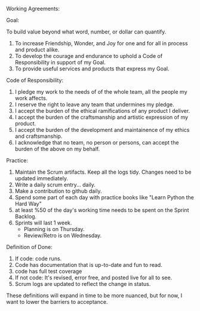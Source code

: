 Working Agreements:


Goal:

To build value beyond what word, number, or dollar can quantify.
1. To increase Friendship, Wonder, and Joy for one and for all in process and product alike.
2. To develop the courage and endurance to uphold a Code of Responsibility in support of my Goal.
3. To provide useful services and products that express my Goal.

Code of Responsibility:

1. I pledge my work to the needs of of the whole team, all the people my work affects.
2. I reserve the right to leave any team that undermines my pledge.
3. I accept the burden of the ethical ramifications of any product I deliver.
4. I accept the burden of the craftsmanship and artistic expression of my product.
5. I accept the burden of the development and maintainence of my ethics and craftsmanship.
6. I acknowledge that no team, no person or persons, can accept the burden of the above on my behalf.

Practice:

1. Maintain the Scrum artifacts. Keep all the logs tidy. Changes need to be updated immediately.
2. Write a daily scrum entry... daily.
3. Make a contribution to github daily.
4. Spend some part of each day with practice books like "Learn Python the Hard Way"
5. at least %50 of the day's working time needs to be spent on the Sprint Backlog.
6. Sprints will last 1 week.
	- Planning is on Thursday.
	- Review/Retro is on Wednesday.

Definition of Done:

1. If code: code runs.
2. Code has documentation that is up-to-date and fun to read.
3. code has full test coverage
3. If not code: It's revised, error free, and posted live for all to see.
4. Scrum logs are updated to reflect the change in status.

These definitions will expand in time to be more nuanced, but for now, I want to lower the barriers to acceptance.
